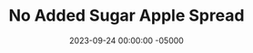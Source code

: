 ---
layout: post
title:  "No Added Sugar Apple Spread"
date:   2023-09-24 00:00:00 -05000
categories: 
- Recipes
- Sauces, etc.
permalink: /recipes/apple-spread
image: /assets/Food/Spreads, Sauces, Toppings/Apple Spread/apple-spread-cover.jpg
ing: applespread-ing
facts: applespread-facts
Prep: 30
Rest: 
Cook: 720
Source1: https://detoxinista.com/how-to-make-apple-butter/
Source2: 
tags: 
- gala apple
- apple butter
- apple spread
- sugar free
- unsweetened
- jam
- jelly
- preserve
- slow cooker
- slow cooked
- crockpot
- crock pot
- apple picking
- honeycrisp
- applesauce
- cinnamon
- ginger
- cloves
- peanut butter and jelly
- pb&j
- pbj
- sandwich
- spread
- toast
Description: Apple spread is my go to recipe in October, when I have too many apples from apple picking and I need to use up all 40 before they go bad. This apple butter has no added sugars, as the apples are more than sweet enough to flavor it. You can use this in place of unsweetened applesauce or mashed banana in any recipes for a significantly better result. Each serving is about 20g, or a big spoonful. For the ultimate peanut butter and jelly, make some <a href="natural-peanut-butter">Homemade Natural Nut Butter</a> and <a href="ww-bread">100% Whole Wheat Bread</a>
Instructions: 
- Cut each apple into 8ths and place in a crock pot.  An entire 3 lb bag, or about 9-10 gala apples, will be good for this recipe. Add cinnamon, ginger, cloves, and water<br><br>

- Cover and cook on low for 6 hours<br><br>

- Use an immersion blender to blend up the apples until everything is smooth<br><br>

- Loosely cover and cook on low for another 6 hours, stirring occasionally. Mix in lemon juice when done (to help preserve it)<br><br>
- <center><img src="/assets/Food/Spreads, Sauces, Toppings/Apple Spread/apple-spread-4.jpg" alt="" class="instruction-image"></center>

- Store in a mason jar<br><br>

- Alternatively, you can cook in a pot on the stovetop. Let the apple simmer over low heat (~2, uncovered) with occasional stirring for around 2 hours, or until the apples can be easily mashed. Then, blend with your immersion blender, and loosen up with a bit of water, depending on how thick you want it. Simmer the apple spread until it has reduced to your desired consistency, about another 2 hours over low. Squeeze in lemon juice
---